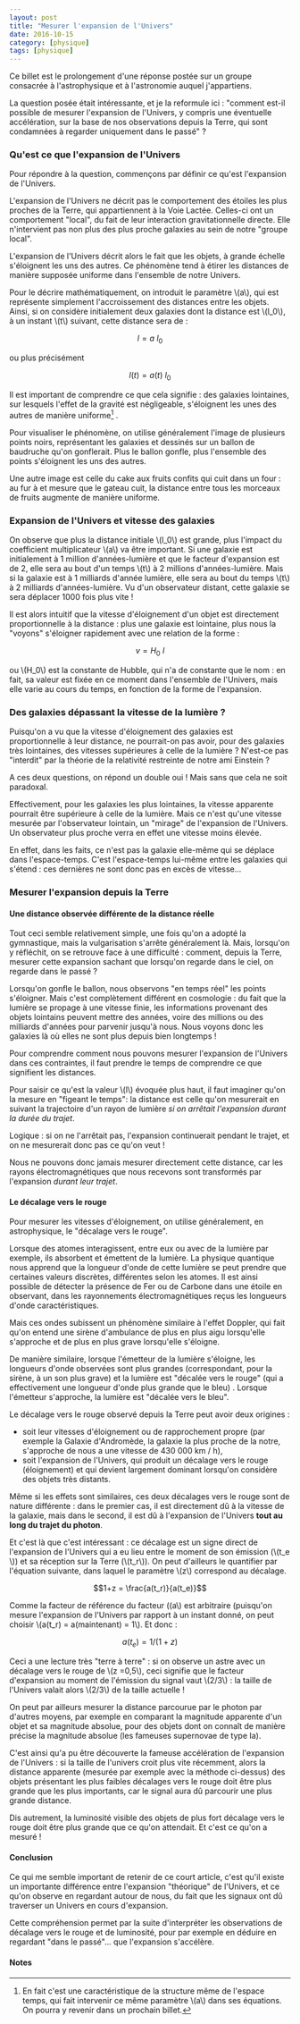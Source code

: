 ```yaml
---
layout: post
title: "Mesurer l'expansion de l'Univers"
date: 2016-10-15
category: [physique]
tags: [physique]
---
```


Ce billet est le prolongement d'une réponse postée sur un groupe consacrée à l'astrophysique et à l'astronomie auquel j'appartiens.

La question posée était intéressante, et je la reformule ici : "comment est-il  possible de mesurer l'expansion de l'Univers, y compris une éventuelle accélération, sur la base de nos observations depuis la Terre, qui sont condamnées à regarder uniquement dans le passé" ?

<!--more-->


### Qu'est ce que l'expansion de l'Univers ###

Pour répondre à la question, commençons par définir ce qu'est l'expansion de l'Univers.

L'expansion de l'Univers ne décrit pas le comportement des étoiles les plus proches de la Terre, qui appartiennent à la Voie Lactée. Celles-ci ont un comportement "local", du fait de leur interaction gravitationnelle directe. Elle n'intervient pas non plus des plus proche galaxies au sein de notre "groupe local".

L'expansion de l'Univers décrit alors le fait que les objets, à grande échelle s'éloignent les uns des autres. Ce phénomène tend à étirer les distances de manière supposée uniforme dans l'ensemble de notre Univers.

Pour le décrire mathématiquement, on introduit le paramètre \\(a\\), qui est représente simplement l'accroissement des distances entre les objets. Ainsi, si on considère initialement deux galaxies dont la distance est \\(l_0\\), à un instant \\(t\\) suivant, cette distance sera de :

$$l = a \ l_0$$

ou plus précisément

$$l(t) = a(t) \ l_0$$

Il est important de comprendre ce que cela signifie : des galaxies lointaines, sur lesquels l'effet de la gravité est négligeable, s'éloignent les unes des autres de manière uniforme[^1] .

Pour visualiser le phénomène, on utilise généralement l'image de plusieurs points noirs, représentant les galaxies et dessinés sur un ballon de baudruche qu'on gonflerait. Plus le ballon gonfle, plus l'ensemble des points s'éloignent les uns des autres.

Une autre image est celle du cake aux fruits confits qui cuit dans un four : au fur à et mesure que le gateau cuit, la distance entre tous les morceaux de fruits augmente de manière uniforme.

### Expansion de l'Univers et vitesse des galaxies ###

On observe que plus la distance initiale \\(l_0\\) est grande, plus l'impact du coefficient multiplicateur \\(a\\) va être important. Si une galaxie est initialement à 1 million d'années-lumière et que le facteur d'expansion est de 2, elle sera au bout d'un temps \\(t\\) à 2 millions d'années-lumière. Mais si la galaxie est à 1 milliards d'année lumière, elle sera au bout du temps \\(t\\) à 2 milliards d'années-lumière. Vu d'un observateur distant, cette galaxie se sera déplacer 1000 fois plus vite !

Il est alors intuitif que la vitesse d'éloignement d'un objet est directement proportionnelle à la distance : plus une galaxie est lointaine, plus nous la "voyons"  s'éloigner rapidement avec une relation de la forme :

$$v = H_0 \  l$$

ou \\(H_0\\) est la constante de Hubble, qui n'a de constante que le nom : en fait, sa valeur est fixée en ce moment dans l'ensemble de l'Univers, mais elle varie au cours du temps, en fonction de la forme de l'expansion. 

### Des galaxies dépassant la vitesse de la lumière ? ###

Puisqu'on a vu que la vitesse d'éloignement des galaxies est proportionnelle à leur distance, ne pourrait-on pas avoir, pour des galaxies très lointaines, des vitesses supérieures à celle de la lumière ? N'est-ce pas "interdit" par la théorie de la relativité restreinte de notre ami Einstein ?

A ces deux questions, on répond un double oui ! Mais sans que cela ne soit paradoxal.

Effectivement, pour les galaxies les plus lointaines, la vitesse apparente pourrait être supérieure à celle de la lumière. Mais ce n'est qu'une vitesse mesurée par l'observateur lointain, un "mirage" de l'expansion de l'Univers. Un observateur plus proche verra en effet une vitesse moins élevée.

En effet, dans les faits, ce n'est pas la galaxie elle-même qui se déplace dans l'espace-temps. C'est l'espace-temps lui-même entre les galaxies qui s'étend : ces dernières ne sont donc pas en excès de vitesse...

### Mesurer l'expansion depuis la Terre ###

#### Une distance observée différente de la distance réelle ####

Tout ceci semble relativement simple, une fois qu'on a adopté la gymnastique, mais la vulgarisation s'arrête généralement là. Mais, lorsqu'on y réfléchit, on se retrouve face à une difficulté : comment, depuis la Terre, mesurer cette expansion sachant que lorsqu'on regarde dans le ciel, on regarde dans le passé ? 

Lorsqu'on gonfle le ballon, nous observons "en temps réel" les points s'éloigner.  Mais c'est complètement différent en cosmologie : du fait que la lumière se propage à une vitesse finie, les informations provenant des objets lointains peuvent mettre des années, voire des millions ou des milliards d'années pour parvenir jusqu'à nous. Nous voyons donc les galaxies là où elles ne sont plus depuis bien longtemps !

Pour comprendre comment nous pouvons mesurer l'expansion de l'Univers dans ces contraintes, il faut prendre le temps de comprendre ce que signifient les distances.

Pour saisir ce qu'est la valeur \\(l\\) évoquée plus haut, il faut imaginer qu'on la mesure en "figeant le temps": la distance est celle qu'on mesurerait en suivant la trajectoire d'un rayon de lumière _si on arrêtait l'expansion durant la durée du trajet_. 

Logique : si on ne l'arrêtait pas, l'expansion continuerait pendant le trajet, et on ne mesurerait donc pas ce qu'on veut !

Nous ne pouvons donc jamais mesurer directement cette distance, car les rayons électromagnétiques que nous recevons sont transformés par l'expansion _durant leur trajet_.

#### Le décalage vers le rouge ####

Pour mesurer les vitesses d'éloignement, on utilise généralement, en astrophysique, le "décalage vers le rouge".

Lorsque des atomes interagissent, entre eux ou avec de la lumière par exemple, ils absorbent et émettent de la lumière. La physique quantique nous apprend que la longueur d'onde de cette lumière se peut prendre que certaines valeurs discrètes, différentes selon les atomes. Il est ainsi possible de détecter la présence de Fer ou de Carbone dans une étoile en observant, dans les rayonnements électromagnétiques reçus les longueurs d'onde caractéristiques.

Mais ces ondes subissent un phénomène similaire à l'effet Doppler, qui fait qu'on entend une sirène d'ambulance de plus en plus aigu lorsqu'elle s'approche et de plus en plus grave lorsqu'elle s'éloigne.

De manière similaire, lorsque l'émetteur de la lumière s'éloigne, les longueurs d'onde observées sont plus grandes (correspondant, pour la sirène, à un son plus grave) et la lumière est "décalée vers le rouge" (qui a effectivement une longueur d'onde plus grande que le bleu) . Lorsque l'émetteur s'approche, la lumière est "décalée vers le bleu".

Le décalage vers le rouge observé depuis la Terre peut avoir deux origines : 

* soit leur vitesses d'éloignement ou de rapprochement propre (par exemple la Galaxie d'Andromède, la galaxie la plus proche de la notre, s'approche de nous a une vitesse de 430 000 km / h), 
* soit l'expansion de l'Univers, qui produit un décalage vers le rouge (éloignement) et qui devient largement dominant lorsqu'on considère des objets très distants.

Même si les effets sont similaires, ces deux décalages vers le rouge sont de nature différente : dans le premier cas, il est directement dû à la vitesse de la galaxie, mais dans le second, il est dû à l'expansion de l'Univers **tout au long du trajet du photon**.

Et c'est là que c'est intéressant : ce décalage est un signe direct de l'expansion de l'Univers qui a eu lieu entre le moment de son émission (\\(t_e \\)) et sa réception sur la Terre (\\(t_r\\)). On peut d'ailleurs le quantifier par l'équation suivante, dans laquel le paramètre \\(z\\) correspond au décalage.

$$1+z = \frac{a(t_r)}{a(t_e)}$$

Comme la facteur de référence du facteur \((a\\) est arbitraire (puisqu'on mesure l'expansion de l'Univers par rapport à un instant donné, on peut choisir \\(a(t_r) = a(maintenant) = 1\\). Et donc :

$$a(t_e) = 1/(1+z)$$

Ceci a une lecture très "terre à terre" : si on observe un astre avec un décalage vers le rouge de \\(z =0,5\\), ceci signifie que le facteur d'expansion au moment de l'émission du signal vaut \\(2/3\\) : la taille de l'Univers valait alors \\(2/3\\) de la taille actuelle !

On peut par ailleurs mesurer la distance parcourue par le photon par d'autres moyens, par exemple en comparant la magnitude apparente d'un objet et sa magnitude absolue, pour des objets dont on connaît de manière précise la magnitude absolue (les fameuses supernovae de type Ia).

C'est ainsi qu'a pu être découverte la fameuse accélération de l'expansion de l'Univers : si la taille de l'univers croit plus vite récemment, alors la distance apparente (mesurée par exemple avec la méthode ci-dessus) des objets présentant les plus faibles décalages vers le rouge doit être plus grande que les plus importants, car le signal aura dû parcourir une plus grande distance.

Dis autrement, la luminosité visible des objets de plus fort décalage vers le rouge doit être plus grande que ce qu'on attendait. Et c'est ce qu'on a mesuré !

#### Conclusion ####
Ce qui me semble important de retenir de ce court article, c'est qu'il existe un importante différence entre l'expansion "théorique" de l'Univers, et ce qu'on observe en regardant autour de nous, du fait que les signaux ont dû traverser un Univers en cours d'expansion.

Cette compréhension permet par la suite d'interpréter les observations de décalage vers le rouge et de luminosité, pour par exemple en déduire en regardant "dans le passé"... que l'expansion s'accélère.

#### Notes ####
[^1]: En fait c'est une caractéristique de la structure même de l'espace temps, qui fait intervenir ce même paramètre \\(a\\) dans ses équations. On pourra y revenir dans un prochain billet.